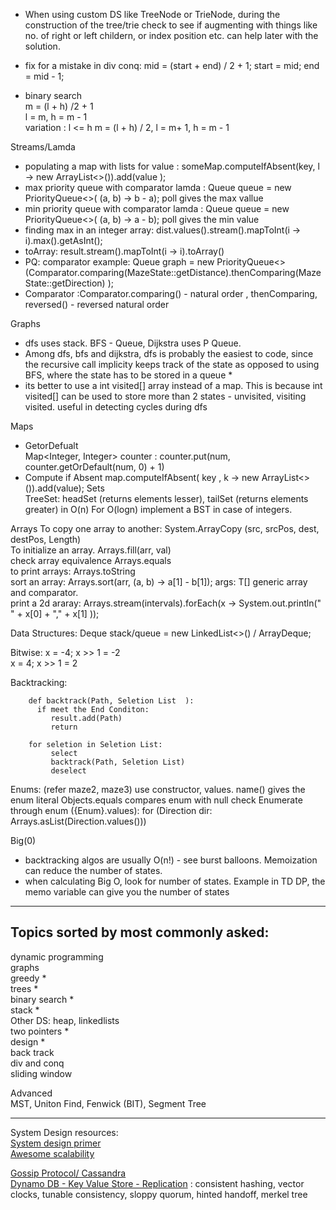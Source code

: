 * When using custom DS like TreeNode or TrieNode, during the construction of the tree/trie
 check to see if augmenting with things like no. of right or left childern, or index position etc. can help later with the solution.

* fix for a mistake in div conq:  mid = (start + end) / 2 + 1;
                        start = mid; end = mid - 1;
* binary search  
    m =  (l + h) /2  + 1  
    l = m,  h = m - 1  
    variation :
    l <= h    m =   (l + h) / 2, l = m+ 1, h = m - 1      

    
Streams/Lamda

* populating a map with lists for value :   someMap.computeIfAbsent(key, l -> new ArrayList<>()).add(value );
* max priority queue with comparator lamda :  Queue<Integer> queue = new PriorityQueue<>( (a, b) -> b - a); poll gives the max vallue
* min priority queue with comparator lamda :  Queue<Integer> queue = new PriorityQueue<>( (a, b) -> a - b); poll gives the min value
* finding max in an integer array:  dist.values().stream().mapToInt(i -> i).max().getAsInt();
* toArray: result.stream().mapToInt(i -> i).toArray()
* PQ: comparator example:         Queue<MazeState> graph = new PriorityQueue<>(Comparator.comparing(MazeState::getDistance).thenComparing(MazeState::getDirection) );
* Comparator :Comparator.comparing() - natural order , thenComparing,  reversed() - reversed natural order


Graphs
* dfs uses stack. BFS - Queue,  Dijkstra uses P Queue.
* Among dfs, bfs and dijkstra, dfs is probably the easiest to code, since the recursive call implicity keeps track of the state
   as opposed to using BFS, where the state has to be stored in a queue *
* its better to use a int visited[] array instead of a map. This is because int visited[] can be used to store more than 2 states - unvisited, visiting visited.
    useful in detecting cycles during dfs

Maps
* GetorDefualt\
 Map<Integer, Integer> counter : counter.put(num, counter.getOrDefault(num, 0) + 1)
* Compute if Absent
     map.computeIfAbsent( key , k -> new ArrayList<>()).add(value);
Sets  
TreeSet:  headSet (returns elements lesser), tailSet (returns elements greater) in O(n)
                        For O(logn) implement a BST in case of integers.


Arrays
To copy one array to another: System.ArrayCopy (src, srcPos, dest, destPos, Length)\
To initialize an array. Arrays.fill(arr, val)\
check array equivalence Arrays.equals\
to print arrays: Arrays.toString\
sort an array:   Arrays.sort(arr, (a, b) -> a[1] - b[1]); args:  T[] generic array and comparator.\
print a 2d araray:         Arrays.stream(intervals).forEach(x -> System.out.println(" " + x[0] + "," + x[1] ));

Data Structures:
Deque<Integer> stack/queue = new LinkedList<>() / ArrayDeque;

Bitwise:
x = -4;  x >> 1 = -2  
x =  4;  x >> 1 = 2 

Backtracking:
```
    def backtrack(Path, Seletion List  ):
      if meet the End Conditon:
         result.add(Path)
         return

    for seletion in Seletion List:
         select
         backtrack(Path, Seletion List)
         deselect
```
Enums: (refer maze2, maze3)
use constructor, values.
name() gives the enum literal
Objects.equals compares enum with null check
Enumerate through enum ({Enum}.values):  for (Direction dir: Arrays.asList(Direction.values()))

Big(0)
* backtracking algos are usually O(n!)  - see burst balloons. Memoization can reduce the number of states.
* when calculating Big O, look for number of states. Example in TD DP, the memo variable can give you the number of states 

----------------------------------------------------------------------------------------------------------------------------------------------------
Topics sorted by most commonly asked:
------------------------------------
dynamic programming\
graphs\
greedy *\
trees *\
binary search *\
stack *\
Other DS: heap, linkedlists \
two pointers *\
design *\
back track \
div and conq\
sliding window 

Advanced  
MST, Uniton Find, Fenwick (BIT), Segment Tree

----------------------------------------------------------------------------------------------------------------------------------------------------
System Design resources:<br>
[System design primer](https://github.com/donnemartin/system-design-primer)<br>
[Awesome scalability](https://github.com/binhnguyennus/awesome-scalability)

[Gossip Protocol/ Cassandra](https://docs.datastax.com/en/cassandra-oss/2.1/cassandra/architecture/architectureGossipAbout_c.html)<br>
[Dynamo DB - Key Value Store - Replication]( https://www.allthingsdistributed.com/2007/10/amazons_dynamo.html)
                :  consistent hashing, vector clocks, tunable consistency, sloppy quorum,  hinted handoff, merkel tree



